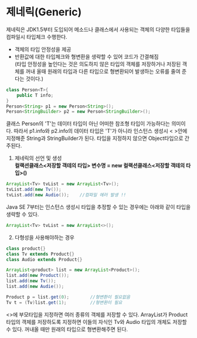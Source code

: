 # 제네릭(Generic)
제네릭은 JDK1.5부터 도입되어 메소드나 클래스에서 사용되는 객체의 다양한 타입들을 컴파일시 타입체크 수행한다.

- 객체의 타입 안정성을 제공
- 반환값에 대한 타입체크와 형변환을 생략할 수 있어 코드가 간결해짐<br>
(타입 안정성을 높인다는 것은 의도하지 않은 타입의 객체를 저장하거나 저장된 객체를 꺼내 올때 원래의 타입과 다른 타입으로 형변환되어 발생하는 오류를 줄여 준다는 것이다.)

```java
class Person<T>{
    public T info;
}
Person<String> p1 = new Person<String>();
Person<StringBuilder> p2 = new Person<StringBuilder>();
```
클래스 Person의 'T'는 데이터 타입이 아닌 어떠한 참조형 타입이 가능하다는 의미이다. 따라서 p1.info와 p2.info의 데이터 타입은 'T'가 아니라 인스턴스 생성시 < >안에 지정해준 String과 StringBuilder가 된다.
타입을 지정하지 않으면 Object타입으로 간주된다.

1. 제네릭의 선언 및 생성<br>
**컬랙션클래스<저장할 객테의 타입> 변수명 = new 컬랙션클래스<저장할 객테의 타입>()**
```java
ArrayList<Tv> tvList = new ArrayList<Tv>();
tvList.add(new Tv());
tvList.add(new Audio());    //컴파일 에러 발생 !!
```
Java SE 7부터는 인스턴스 생성시 타입을 추정할 수 있는 경우에는 아래와 같이 타입을 생략할 수 있다.
```java
ArrayList<Tv> tvList = new ArrayList<>();
```

2. 다형성을 사용해야하는 경우
```java
class product{}
class Tv extends Product{}
class Audio extends Product{}

ArrayList<product> list = new ArrayList<Product>();
list.add(new Product());
list.add(new Tv());
list.add(new Audie());

Product p = list.get(0);        //형변환이 필요없음
Tv t = (Tv)list.get(1);         //형변환이 필요
```
<>에 부모타입을 지정하면 여러 종류의 객체를 저장할 수 있다. ArrayList가 Product타입의 객체를 저장하도록 지정하면 이들의 자식인 Tv와 Audio 타입의 개체도 저장할 수 있다. 꺼내올 때만 원래의 타입으로 형변환해주면 된다.